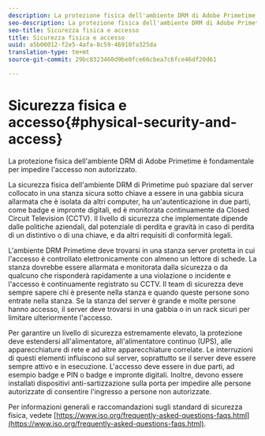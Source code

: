```yaml
---
description: La protezione fisica dell'ambiente DRM di Adobe Primetime è fondamentale per impedire l'accesso non autorizzato.
seo-description: La protezione fisica dell'ambiente DRM di Adobe Primetime è fondamentale per impedire l'accesso non autorizzato.
seo-title: Sicurezza fisica e accesso
title: Sicurezza fisica e accesso
uuid: a5b00012-f2e5-4afa-8c59-46910fa325da
translation-type: tm+mt
source-git-commit: 29bc8323460d9be0fce66cbea7c6fce46df20d61

---
```



# Sicurezza fisica e accesso{#physical-security-and-access}

La protezione fisica dell&#39;ambiente DRM di Adobe Primetime è fondamentale per impedire l&#39;accesso non autorizzato.

La sicurezza fisica dell&#39;ambiente DRM di Primetime può spaziare dal server collocato in una stanza sicura sotto chiave a essere in una gabbia sicura allarmata che è isolata da altri computer, ha un&#39;autenticazione in due parti, come badge e impronte digitali, ed è monitorata continuamente da Closed Circuit Television (CCTV). Il livello di sicurezza che implementate dipende dalle politiche aziendali, dal potenziale di perdita e gravità in caso di perdita di un distintivo o di una chiave, e da altri requisiti di conformità legali.

L&#39;ambiente DRM Primetime deve trovarsi in una stanza server protetta in cui l&#39;accesso è controllato elettronicamente con almeno un lettore di schede. La stanza dovrebbe essere allarmata e monitorata dalla sicurezza o da qualcuno che risponderà rapidamente a una violazione o incidente e l&#39;accesso è continuamente registrato su CCTV. Il team di sicurezza deve sempre sapere chi è presente nella stanza e quando queste persone sono entrate nella stanza. Se la stanza del server è grande e molte persone hanno accesso, il server deve trovarsi in una gabbia o in un rack sicuri per limitare ulteriormente l&#39;accesso.

Per garantire un livello di sicurezza estremamente elevato, la protezione deve estendersi all&#39;alimentatore, all&#39;alimentatore continuo (UPS), alle apparecchiature di rete e ad altre apparecchiature correlate. Le interruzioni di questi elementi influiscono sul server, soprattutto se il server deve essere sempre attivo e in esecuzione. L&#39;accesso deve essere in due parti, ad esempio badge e PIN o badge e impronte digitali. Inoltre, devono essere installati dispositivi anti-sartizzazione sulla porta per impedire alle persone autorizzate di consentire l&#39;ingresso a persone non autorizzate.

Per informazioni generali e raccomandazioni sugli standard di sicurezza fisica, vedete [https://www.iso.org/frequently-asked-questions-faqs.html](https://www.iso.org/frequently-asked-questions-faqs.html).
